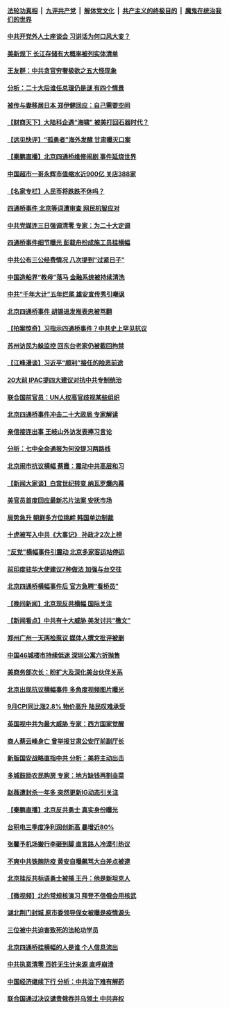 ####  [法轮功真相](../../../../basic/blob/master/README.md?t=10151331) &nbsp;|&nbsp; [九评共产党](../../../../9ping.md/blob/master/README.md?t=10151331) &nbsp;|&nbsp; [解体党文化](../../../../jtdwh.md/blob/master/README.md?t=10151331)  &nbsp;|&nbsp; [共产主义的终极目的](../../../../gczydzjmd.md/blob/master/README.md?t=10151331) &nbsp;|&nbsp; [魔鬼在统治我们的世界](../../../../mgztzwmdsj.md/blob/master/README.md?t=10151331) 

#### [中共开党外人士座谈会 习讲话为何口风大变？](../pages/nsc413/n13845752.md?t=10151331) 

#### [美新规下 长江存储有大概率被列实体清单](../pages/nsc413/n13845665.md?t=10151331) 

#### [王友群：中共贪官穷奢极欲之五大怪现象](../pages/nsc413/n13845720.md?t=10151331) 

#### [分析：二十大后谁任总理仍是谜 有四个情景](../pages/nsc413/n13845664.md?t=10151331) 

#### [被传与妻移居日本 郑伊健回应：自己需要空间](../pages/nsc413/n13845663.md?t=10151331) 

#### [【财商天下】大陆科企遇“海啸” 被美打回石器时代？](../pages/nsc413/n13845742.md?t=10151331) 

#### [【远见快评】“孤勇者”海外发酵 甘肃曝灭口案](../pages/nsc413/n13845659.md?t=10151331) 

#### [【秦鹏直播】北京四通桥维修闹剧 事件延烧世界](../pages/nsc413/n13845681.md?t=10151331) 

#### [中国超市一哥永辉市值缩水近900亿 关店388家](../pages/nsc413/n13845651.md?t=10151331) 

#### [【名家专栏】人民币将跌跌不休吗？](../pages/nsc413/n13845412.md?t=10151331) 

#### [四通桥事件 北京等词遭审查 网民机智应对](../pages/nsc413/n13845578.md?t=10151331) 

#### [中共党媒连三日强调清零 专家：为二十大定调](../pages/nsc413/n13845156.md?t=10151331) 

#### [四通桥事件细节曝光 彭载舟扮成施工员挂横幅](../pages/nsc413/n13845625.md?t=10151331) 

#### [中共公布三公经费情况 八次提到“过紧日子”](../pages/nsc413/n13845630.md?t=10151331) 

#### [中国造船界“教母”落马 金融系统被持续清洗](../pages/nsc413/n13845157.md?t=10151331) 

#### [中共“千年大计”五年烂尾 雄安宣传秀引嘲讽](../pages/nsc413/n13845158.md?t=10151331) 

#### [北京四通桥事件 胡锡进发推表忠被骂翻](../pages/nsc413/n13845419.md?t=10151331) 

#### [【拍案惊奇】习指示四通桥事件？中共史上罕见抗议](../pages/nsc413/n13845577.md?t=10151331) 

#### [苏州访民为躲监控 回东台老家仍被截回拘禁](../pages/nsc413/n13845585.md?t=10151331) 

#### [【江峰漫谈】习近平“顺利”接任的险恶前途](../pages/nsc413/n13845580.md?t=10151331) 

#### [20大前 IPAC提四大建议对抗中共专制统治](../pages/nsc413/n13845613.md?t=10151331) 

#### [联合国前官员：UN人权高官歧视某些组织](../pages/nsc413/n13845593.md?t=10151331) 

#### [北京四通桥事件冲击二十大政局 专家解读](../pages/nsc413/n13845256.md?t=10151331) 

#### [亲信接连出事 王岐山外访发表捧习言论](../pages/nsc413/n13845459.md?t=10151331) 

#### [分析：七中全会通报为何没提习两路线](../pages/nsc413/n13844995.md?t=10151331) 

#### [北京闹市抗议横幅 蔡霞：震动中共高层和习](../pages/nsc413/n13845505.md?t=10151331) 

#### [【新闻大家谈】白宫世纪转变 纳瓦罗爆内幕](../pages/nsc413/n13844956.md?t=10151331) 

#### [美官员首度回应最新芯片法案 安抚市场](../pages/nsc413/n13845407.md?t=10151331) 

#### [局势急升 朝鲜多方位挑衅 韩国单边制裁](../pages/nsc413/n13845341.md?t=10151331) 

#### [十虎被写入中共《大事记》 孙政才2次上榜](../pages/nsc413/n13845340.md?t=10151331) 


#### [“反党”横幅事件引震动 北京多家客运站停运](../pages/nsc413/n13845213.md?t=10151331) 

#### [前印度驻华大使建议7种做法 加强与台交往](../pages/nsc413/n13845249.md?t=10151331) 

#### [北京四通桥横幅事件后 官方急聘“看桥员”](../pages/nsc413/n13845237.md?t=10151331) 


#### [【晚间新闻】北京现反共横幅 国际关注](../pages/nsc413/n13845252.md?t=10151331) 

#### [【新闻看点】中共有十大威胁 美发讨共“檄文”](../pages/nsc413/n13844890.md?t=10151331) 

#### [郑州广州一天两检惹议 媒体人撰文批评被删](../pages/nsc413/n13845201.md?t=10151331) 

#### [中国46城楼市持续低迷 深圳公寓六折抛售](../pages/nsc413/n13845148.md?t=10151331) 


#### [美商务部次长：盼扩大及深化美台伙伴关系](../pages/nsc413/n13844992.md?t=10151331) 

#### [北京出现抗议横幅事件 多角度视频图片曝光](../pages/nsc413/n13844983.md?t=10151331) 

#### [9月CPI同比涨2.8% 物价高升 陆民叹难承受](../pages/nsc413/n13845002.md?t=10151331) 

#### [英国视中共为最大威胁 专家：西方国家觉醒](../pages/nsc413/n13845017.md?t=10151331) 

#### [商人蔡云峰身亡 曾举报甘肃公安厅前副厅长](../pages/nsc413/n13844990.md?t=10151331) 

#### [新版国安战略直指中共 分析：美将主动出击](../pages/nsc413/n13844931.md?t=10151331) 

#### [多城鼓励农民购房 专家：地方缺钱再割韭菜](../pages/nsc413/n13844904.md?t=10151331) 

#### [赵薇遭封杀一年多 突然更新IG动态引关注](../pages/nsc413/n13844875.md?t=10151331) 

#### [【秦鹏直播】北京反共勇士 真实身份曝光](../pages/nsc413/n13844713.md?t=10151331) 

#### [台积电三季度净利润创新高 暴增近80%](../pages/nsc413/n13844867.md?t=10151331) 

#### [张馨予机场搬行李砸到脚 直言路人冷漠引热议](../pages/nsc413/n13844821.md?t=10151331) 

#### [不爽中共铁腕防疫 黄安自曝飙骂大白差点被逮](../pages/nsc413/n13844860.md?t=10151331) 

#### [北京挂反共标语勇士被捕 王丹：他是新坦克人](../pages/nsc413/n13844777.md?t=10151331) 

#### [【微视频】北约常规核演习 拜登不信俄会用核武](../pages/nsc413/n13844097.md?t=10151331) 

#### [湖北荆门封城 原市委领导侄女被曝是疫情源头](../pages/nsc413/n13844818.md?t=10151331) 

#### [三位被中共迫害致死的法轮功学员](../pages/nsc413/n13843974.md?t=10151331) 

#### [北京四通桥挂横幅的人是谁 个人信息流出](../pages/nsc413/n13844816.md?t=10151331) 

#### [中共执意清零 百姓无生计来源 直呼崩溃](../pages/nsc413/n13844738.md?t=10151331) 

#### [中国经济继续下行 分析：中共治下难有解药](../pages/nsc413/n13844331.md?t=10151331) 

#### [联合国通过决议谴责俄吞并乌领土 中共弃权](../pages/nsc413/n13844742.md?t=10151331) 

